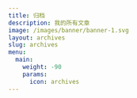 ```yaml
---
title: 归档
description: 我的所有文章
image: /images/banner/banner-1.svg
layout: archives
slug: archives
menu:
  main:
    weight: -90
    params:
      icon: archives
---
```

